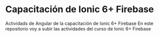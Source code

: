 # Capacitación de Ionic 6+ Firebase
Actividads de Angular de la capacitación de Ionic 6+ Firebase
En este repositorio voy a subir las actividades del curso  de Ionic 6+ Firebase
